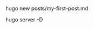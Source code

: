hugo new posts/my-first-post.md

hugo server -D

<!-- {{% code file="/static/some-script.js" language="js" %}} -->